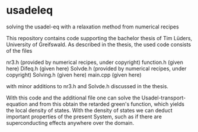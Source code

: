 # usadeleq
solving the usadel-eq with a relaxation method from numerical recipes

This repository contains code supporting the bachelor thesis of Tim Lüders, University of Greifswald.
As described in the thesis, the used code consists of the files 


  nr3.h         (provided by numerical recipes, under copyright)
  function.h    (given here)
  Difeq.h       (given here)
  Solvde.h      (provided by numerical recipes, under copyright)
  Solving.h     (given here)
  main.cpp      (given here)
  
  with minor additions to nr3.h and Solvde.h discussed in the thesis. 
  
  With this code and the additional file one can solve the Usadel-transport-equation and from this obtain the retarded green's function, which yields the local density of states.
  With the density of states we can deduct important properties of the present System, such as if there are superconducting effects anywhere over the domain.
